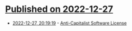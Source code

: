 # [Published on 2022-12-27](index.md)

* [2022-12-27, 20:19:19](https://news.ycombinator.com/item?id=34153242) - [Anti-Capitalist Software License](https://github.com/bookwyrm-social/bookwyrm/blob/main/LICENSE.md)

